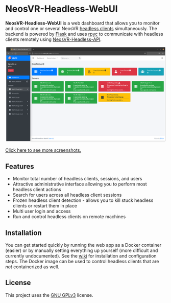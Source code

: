 # NeosVR-Headless-WebUI

**NeosVR-Headless-WebUI** is a web dashboard that allows you to monitor and control one or several NeosVR [headless clients](https://wiki.neos.com/Headless_Client) simultaneously. The backend is powered by [Flask](https://flask.palletsprojects.com/) and uses [rpyc](https://rpyc.readthedocs.io/) to communicate with headless clients remotely using [NeosVR-Headless-API](https://github.com/glitchfur/NeosVR-Headless-API).

![Screenshot showing the web interface, featuring several headless clients in different states.](screenshot0.png)

[Click here to see more screenshots.](screenshots.md)

## Features

- Monitor total number of headless clients, sessions, and users
- Attractive administrative interface allowing you to perform most headless client actions
- Search for users across all headless client sessions
- Frozen headless client detection - allows you to kill stuck headless clients or restart them in place
- Multi user login and access
- Run and control headless clients on remote machines


## Installation

You can get started quickly by running the web app as a Docker container (easier) or by manually setting everything up yourself (more difficult and currently undocumented). See the [wiki](https://github.com/glitchfur/NeosVR-Headless-WebUI/wiki) for installation and configuration steps. The Docker image can be used to control headless clients that are _not_ containerized as well.

## License

This project uses the [GNU GPLv3](/LICENSE.txt) license.
